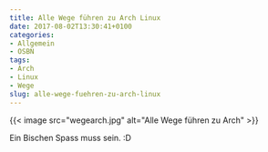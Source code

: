 ```yaml
---
title: Alle Wege führen zu Arch Linux
date: 2017-08-02T13:30:41+0100
categories:
- Allgemein
- OSBN
tags:
- Arch
- Linux
- Wege
slug: alle-wege-fuehren-zu-arch-linux
---
```

{{< image src="wegearch.jpg" alt="Alle Wege führen zu Arch" >}}

Ein Bischen Spass muss sein. :D
